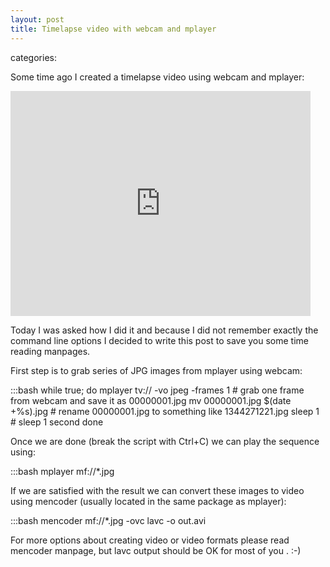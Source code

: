 ```yaml
---
layout: post
title: Timelapse video with webcam and mplayer
---
```

categories:

Some time ago I created a timelapse video using webcam and mplayer:

<iframe width="480" height="360" src="http://www.youtube.com/embed/HHfIg74Walc" frameborder="0" allowfullscreen></iframe>

Today I was asked how I did it and because I did not remember exactly the command line options I decided to write this post to save you some time reading manpages.

First step is to grab series of JPG images from mplayer using webcam:

:::bash
    while true; do
      mplayer tv:// -vo jpeg -frames 1    # grab one frame from webcam and save it as 00000001.jpg
      mv 00000001.jpg $(date +%s).jpg     # rename 00000001.jpg to something like 1344271221.jpg
      sleep 1                             # sleep 1 second
    done

Once we are done (break the script with Ctrl+C) we can play the sequence using:

:::bash
    mplayer mf://*.jpg

If we are satisfied with the result we can convert these images to video using mencoder (usually located in the same package as mplayer):

:::bash
    mencoder mf://*.jpg -ovc lavc -o out.avi

For more options about creating video or video formats please read mencoder manpage, but lavc output should be OK for most of you . :-)

